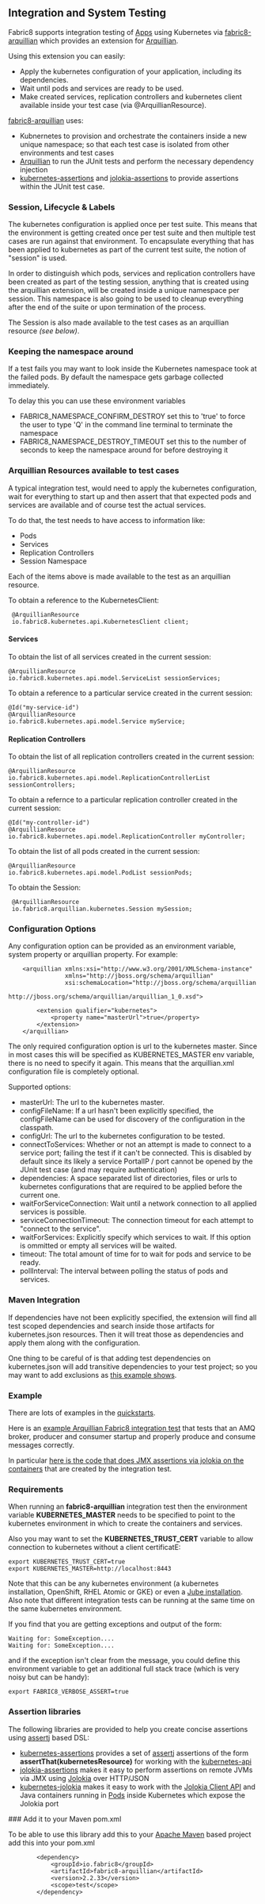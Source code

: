 ## Integration and System Testing

Fabric8 supports integration testing of [Apps](apps.html) using Kubernetes via [fabric8-arquillian](https://github.com/fabric8io/fabric8/tree/master/components/fabric8-arquillian) which provides an extension for [Arquillian](http://arquillian.org/).

Using this extension you can easily:

* Apply the kubernetes configuration of your application, including its dependencies.
* Wait until pods and services are ready to be used.
* Make created services, replication controllers and kubernetes client available inside your test case (via @ArquillianResource).

[fabric8-arquillian](https://github.com/fabric8io/fabric8/tree/master/components/fabric8-arquillian) uses:

* Kubnernetes to provision and orchestrate the containers inside a new unique namespace; so that each test case is isolated from other environments and test cases
* [Arquillian](http://arquillian.org/) to run the JUnit tests and perform the necessary dependency injection
* [kubernetes-assertions](https://github.com/fabric8io/fabric8/tree/master/components/kubernetes-assertions) and [jolokia-assertions](https://github.com/fabric8io/fabric8/tree/master/components/jolokia-assertions) to provide assertions within the JUnit test case.

### Session, Lifecycle &amp; Labels

The kubernetes configuration is applied once per test suite. This means that the environment is getting created once per test suite and then multiple test cases are run against that environment.
To encapsulate everything that has been applied to kubernetes as part of the current test suite, the notion of "session" is used.

In order to distinguish which pods, services and replication controllers have been created as part of the testing session, anything that is created using the arquillian extension, will be created inside a unique namespace per session.
This namespace is also going to be used to cleanup everything after the end of the suite or upon termination of the process.

The Session is also made available to the test cases as an arquillian resource _(see below)_.

### Keeping the namespace around

If a test fails you may want to look inside the Kubernetes namespace took at the failed pods. By default the namespace gets garbage collected immediately.

To delay this you can use these environment variables

* FABRIC8_NAMESPACE_CONFIRM_DESTROY set this to 'true' to force the user to type 'Q' in the command line terminal to terminate the namespace
* FABRIC8_NAMESPACE_DESTROY_TIMEOUT set this to the number of seconds to keep the namespace around for before destroying it

### Arquillian Resources available to test cases

A typical integration test, would need to apply the kubernetes configuration, wait for everything to start up and then assert that that expected pods and services are available and of course test the actual services.

To do that, the test needs to have access to information like:

* Pods
* Services
* Replication Controllers
* Session Namespace

Each of the items above is made available to the test as an arquillian resource. 


To obtain a reference to the KubernetesClient:

     @ArquillianResource
     io.fabric8.kubernetes.api.KubernetesClient client;

#### Services

To obtain the list of all services created in the current session:

    @ArquillianResource
    io.fabric8.kubernetes.api.model.ServiceList sessionServices;


To obtain a reference to a particular service created in the current session:


    @Id("my-service-id")
    @ArquillianResource
    io.fabric8.kubernetes.api.model.Service myService;

#### Replication Controllers


To obtain the list of all replication controllers created in the current session:

    @ArquillianResource
    io.fabric8.kubernetes.api.model.ReplicationControllerList sessionControllers;

To obtain a refernce to a particular replication controller created in the current session:


    @Id("my-controller-id")
    @ArquillianResource
    io.fabric8.kubernetes.api.model.ReplicationController myController;
        

To obtain the list of all pods created in the current session:
      
    @ArquillianResource
    io.fabric8.kubernetes.api.model.PodList sessionPods;
        
To obtain the Session:

     @ArquillianResource
     io.fabric8.arquillian.kubernetes.Session mySession;
        
### Configuration Options

Any configuration option can be provided as an environment variable, system property or arquillian property. 
For example:
        
        <arquillian xmlns:xsi="http://www.w3.org/2001/XMLSchema-instance"
                    xmlns="http://jboss.org/schema/arquillian"
                    xsi:schemaLocation="http://jboss.org/schema/arquillian
                    http://jboss.org/schema/arquillian/arquillian_1_0.xsd">
                    
            <extension qualifier="kubernetes">
                <property name="masterUrl">true</property>
            </extension>
        </arquillian>

The only required configuration option is url to the kubernetes master. Since in most cases this will be specified as KUBERNETES_MASTER env variable, there is no need
to specify it again. 
This means that the arquillian.xml configuration file is completely optional.
        
Supported options:
        
* masterUrl: The url to the kubernetes master.
* configFileName: If a url hasn't been explicitly specified, the configFileName can be used for discovery of the configuration in the classpath.
* configUrl: The url to the kubernetes configuration to be tested.
* connectToServices: Whether or not an attempt is made to connect to a service port; failing the test if it can't be connected. This is disabled by default since its likely a service PortalIP / port cannot be opened by the JUnit test case (and may require authentication)
* dependencies: A space separated list of directories, files or urls to kubernetes configurations that are required to be applied before the current one.
* waitForServiceConnection: Wait until a network connection to all applied services is possible.
* serviceConnectionTimeout: The connection timeout for each attempt to "connect to the service".
* waitForServices: Explicitly specify which services to wait. If this option is ommitted or empty all services will be waited.
* timeout: The total amount of time for to wait for pods and service to be ready.
* pollInterval: The interval between polling the status of pods and services.


### Maven Integration

If dependencies have not been explicitly specified, the extension will find all test scoped dependencies and search inside those artifacts for kubernetes.json resources.
Then it will treat those as dependencies and apply them along with the configuration.

One thing to be careful of is that adding test dependencies on kubernetes.json will add transitive dependencies to your test project; so you may want to add exclusions as [this example shows](https://github.com/fabric8io/fabric8/blob/master/itests/pom.xml#L57).

### Example

There are lots of examples in the [quickstarts](http://fabric8.io/guide/quickstarts.html).

Here is an [example Arquillian Fabric8 integration test](https://github.com/fabric8io/fabric8/blob/master/itests/src/test/java/io/fabric8/itests/BrokerProducerConsumerIT.java#L57) that tests that an AMQ broker, producer and consumer startup and properly produce and consume messages correctly.

In particular [here is the code that does JMX assertions via jolokia on the containers](https://github.com/fabric8io/fabric8/blob/master/itests/src/test/java/io/fabric8/itests/BrokerProducerConsumerIT.java#L74) that are created by the integration test.

### Requirements

When running an **fabric8-arquillian** integration test then the environment variable **KUBERNETES_MASTER** needs to be specified to point to the kubernetes environment in which to create the containers and services.

Also you may want to set the **KUBERNETES_TRUST_CERT** variable to allow connection to kubernetes without a client certificatE:

    export KUBERNETES_TRUST_CERT=true
    export KUBERNETES_MASTER=http://localhost:8443

Note that this can be any kubernetes environment (a kubernetes installation, OpenShift, RHEL Atomic or GKE) or even a [Jube installation](http://fabric8.io/jube/getStarted.html). Also note that different integration tests can be running at the same time on the same kubernetes environment.

If you find that you are getting exceptions and output of the form:

    Waiting for: SomeException....
    Waiting for: SomeException....

and if the exception isn't clear from the message, you could define this environment variable to get an additional full stack trace (which is very noisy but can be handy):

    export FABRIC8_VERBOSE_ASSERT=true

### Assertion libraries

The following libraries are provided to help you create concise assertions using [assertj](http://joel-costigliola.github.io/assertj/) based DSL:

 * [kubernetes-assertions](https://github.com/fabric8io/fabric8/tree/master/components/kubernetes-assertions) provides a set of [assertj](http://joel-costigliola.github.io/assertj/) assertions of the form **assertThat(kubernetesResource)** for working with the [kubernetes-api](https://github.com/fabric8io/fabric8/tree/master/components/kubernetes-api)
 * [jolokia-assertions](https://github.com/fabric8io/fabric8/tree/master/components/jolokia-assertions) makes it easy to perform assertions on remote JVMs via JMX using  [Jolokia](http://jolokia.org/) over HTTP/JSON
 * [kubernetes-jolokia](https://github.com/fabric8io/fabric8/tree/master/components/kubernetes-jolokia) makes it easy to work with the [Jolokia Client API](http://jolokia.org/reference/html/clients.html#client-java) and Java containers running in [Pods](http://fabric8.io/guide/pods.html) inside Kubernetes which expose the Jolokia port

### Add it to your Maven pom.xml

To be able to use this library add this to your [Apache Maven](http://maven.apache.org/) based project add this into your pom.xml

            <dependency>
                <groupId>io.fabric8</groupId>
                <artifactId>fabric8-arquillian</artifactId>
                <version>2.2.33</version>
                <scope>test</scope>
            </dependency>